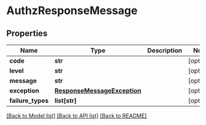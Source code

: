 # AuthzResponseMessage

## Properties
Name | Type | Description | Notes
------------ | ------------- | ------------- | -------------
**code** | **str** |  | [optional] 
**level** | **str** |  | [optional] 
**message** | **str** |  | [optional] 
**exception** | [**ResponseMessageException**](ResponseMessageException.md) |  | [optional] 
**failure_types** | **list[str]** |  | [optional] 

[[Back to Model list]](../README.md#documentation-for-models) [[Back to API list]](../README.md#documentation-for-api-endpoints) [[Back to README]](../README.md)

